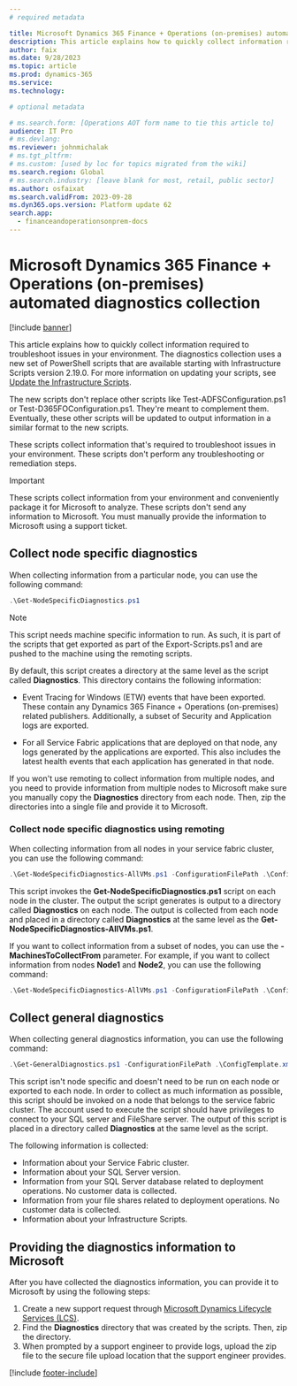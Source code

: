 ```yaml
---
# required metadata

title: Microsoft Dynamics 365 Finance + Operations (on-premises) automated diagnostics collection
description: This article explains how to quickly collect information required to troubleshoot issues in your environment.
author: faix
ms.date: 9/28/2023
ms.topic: article
ms.prod: dynamics-365 
ms.service:
ms.technology:

# optional metadata

# ms.search.form: [Operations AOT form name to tie this article to]
audience: IT Pro
# ms.devlang: 
ms.reviewer: johnmichalak
# ms.tgt_pltfrm: 
# ms.custom: [used by loc for topics migrated from the wiki]
ms.search.region: Global
# ms.search.industry: [leave blank for most, retail, public sector]
ms.author: osfaixat
ms.search.validFrom: 2023-09-28 
ms.dyn365.ops.version: Platform update 62
search.app:
  - financeandoperationsonprem-docs
---
```


# Microsoft Dynamics 365 Finance + Operations (on-premises) automated diagnostics collection

[!include [banner](../includes/banner.md)]

This article explains how to quickly collect information required to troubleshoot issues in your environment. The diagnostics collection uses a new set of PowerShell scripts that are available starting with Infrastructure Scripts version 2.19.0. For more information on updating your scripts, see [Update the Infrastructure Scripts](obtain-infrascripts-onprem.md#update-the-infrastructure-scripts).

The new scripts don't replace other scripts like Test-ADFSConfiguration.ps1 or Test-D365FOConfiguration.ps1. They're meant to complement them. Eventually, these other scripts will be updated to output information in a similar format to the new scripts.

These scripts collect information that's required to troubleshoot issues in your environment. These scripts don't perform any troubleshooting or remediation steps.

> [!IMPORTANT]
> These scripts collect information from your environment and conveniently package it for Microsoft to analyze. These scripts don't send any information to Microsoft. You must manually provide the information to Microsoft using a support ticket.

## Collect node specific diagnostics

When collecting information from a particular node, you can use the following command:
```powershell
.\Get-NodeSpecificDiagnostics.ps1
```

> [!NOTE]
> This script needs machine specific information to run. As such, it is part of the scripts that get exported as part of the Export-Scripts.ps1 and are pushed to the machine using the remoting scripts.

By default, this script creates a directory at the same level as the script called **Diagnostics**. This directory contains the following information:

- Event Tracing for Windows (ETW) events that have been exported. These contain any Dynamics 365 Finance + Operations (on-premises) related publishers. Additionally, a subset of Security and Application logs are exported.

- For all Service Fabric applications that are deployed on that node, any logs generated by the applications are exported. This also includes the latest health events that each application has generated in that node.

If you won't use remoting to collect information from multiple nodes, and you need to provide information from multiple nodes to Microsoft make sure you manually copy the **Diagnostics** directory from each node. Then, zip the directories into a single file and provide it to Microsoft.

### Collect node specific diagnostics using remoting

When collecting information from all nodes in your service fabric cluster, you can use the following command:
```powershell
.\Get-NodeSpecificDiagnostics-AllVMs.ps1 -ConfigurationFilePath .\ConfigTemplate.xml
```

This script invokes the **Get-NodeSpecificDiagnostics.ps1** script on each node in the cluster. The output the script generates is output to a directory called **Diagnostics** on each node. The output is collected from each node and placed in a directory called **Diagnostics** at the same level as the **Get-NodeSpecificDiagnostics-AllVMs.ps1**.

If you want to collect information from a subset of nodes, you can use the **-MachinesToCollectFrom** parameter. For example, if you want to collect information from nodes **Node1** and **Node2**, you can use the following command:
```powershell
.\Get-NodeSpecificDiagnostics-AllVMs.ps1 -ConfigurationFilePath .\ConfigTemplate.xml -MachinesToCollectFrom @("Node1", "Node2")
```

## Collect general diagnostics

When collecting general diagnostics information, you can use the following command:
```powershell
.\Get-GeneralDiagnostics.ps1 -ConfigurationFilePath .\ConfigTemplate.xml
```

This script isn't node specific and doesn't need to be run on each node or exported to each node. In order to collect as much information as possible, this script should be invoked on a node that belongs to the service fabric cluster. The account used to execute the script should have privileges to connect to your SQL server and FileShare server. The output of this script is placed in a directory called **Diagnostics** at the same level as the script.

The following information is collected:
- Information about your Service Fabric cluster.
- Information about your SQL Server version.
- Information from your SQL Server database related to deployment operations. No customer data is collected.
- Information from your file shares related to deployment operations. No customer data is collected.
- Information about your Infrastructure Scripts.

## Providing the diagnostics information to Microsoft

After you have collected the diagnostics information, you can provide it to Microsoft by using the following steps:

1. Create a new support request through [Microsoft Dynamics Lifecycle Services (LCS)](https://lcs.dynamics.com/v2).
1. Find the **Diagnostics** directory that was created by the scripts. Then, zip the directory.
1. When prompted by a support engineer to provide logs, upload the zip file to the secure file upload location that the support engineer provides.


[!include [footer-include](../../../includes/footer-banner.md)]

